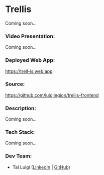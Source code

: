 # Trellis

Coming soon...

### Video Presentation:

Coming soon...

### Deployed Web App:

https://trell-is.web.app

### Source:

https://github.com/luigilegion/trellis-frontend

### Description:

Coming soon...

### Tech Stack:

Coming soon...

### Dev Team:

- Tal Luigi ([LinkedIn](https://www.linkedin.com/in/talluigi) | [GitHub](https://github.com/luigilegion))
